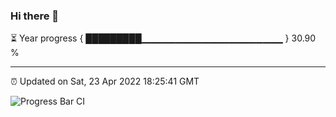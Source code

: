 ### Hi there 👋

⏳ Year progress { █████████▁▁▁▁▁▁▁▁▁▁▁▁▁▁▁▁▁▁▁▁▁ } 30.90 %

---

⏰ Updated on Sat, 23 Apr 2022 18:25:41 GMT

![Progress Bar CI](https://github.com/ZhaoGui/ZhaoGui/workflows/Progress%20Bar%20CI/badge.svg)
